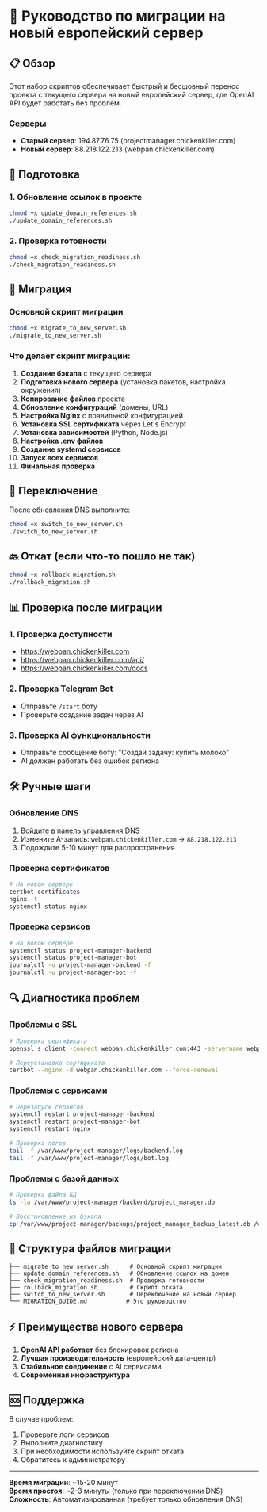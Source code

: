 # 🚀 Руководство по миграции на новый европейский сервер

## 📋 Обзор

Этот набор скриптов обеспечивает быстрый и бесшовный перенос проекта с текущего сервера на новый европейский сервер, где OpenAI API будет работать без проблем.

### Серверы
- **Старый сервер**: 194.87.76.75 (projectmanager.chickenkiller.com)
- **Новый сервер**: 88.218.122.213 (webpan.chickenkiller.com)

## 🔧 Подготовка

### 1. Обновление ссылок в проекте
```bash
chmod +x update_domain_references.sh
./update_domain_references.sh
```

### 2. Проверка готовности
```bash
chmod +x check_migration_readiness.sh
./check_migration_readiness.sh
```

## 🚀 Миграция

### Основной скрипт миграции
```bash
chmod +x migrate_to_new_server.sh
./migrate_to_new_server.sh
```

### Что делает скрипт миграции:

1. **Создание бэкапа** с текущего сервера
2. **Подготовка нового сервера** (установка пакетов, настройка окружения)
3. **Копирование файлов** проекта
4. **Обновление конфигураций** (домены, URL)
5. **Настройка Nginx** с правильной конфигурацией
6. **Установка SSL сертификата** через Let's Encrypt
7. **Установка зависимостей** (Python, Node.js)
8. **Настройка .env файлов**
9. **Создание systemd сервисов**
10. **Запуск всех сервисов**
11. **Финальная проверка**

## 🔄 Переключение

После обновления DNS выполните:
```bash
chmod +x switch_to_new_server.sh
./switch_to_new_server.sh
```

## 🔙 Откат (если что-то пошло не так)

```bash
chmod +x rollback_migration.sh
./rollback_migration.sh
```

## 📊 Проверка после миграции

### 1. Проверка доступности
- https://webpan.chickenkiller.com
- https://webpan.chickenkiller.com/api/
- https://webpan.chickenkiller.com/docs

### 2. Проверка Telegram Bot
- Отправьте `/start` боту
- Проверьте создание задач через AI

### 3. Проверка AI функциональности
- Отправьте сообщение боту: "Создай задачу: купить молоко"
- AI должен работать без ошибок региона

## 🛠️ Ручные шаги

### Обновление DNS
1. Войдите в панель управления DNS
2. Измените A-запись: `webpan.chickenkiller.com` -> `88.218.122.213`
3. Подождите 5-10 минут для распространения

### Проверка сертификатов
```bash
# На новом сервере
certbot certificates
nginx -t
systemctl status nginx
```

### Проверка сервисов
```bash
# На новом сервере
systemctl status project-manager-backend
systemctl status project-manager-bot
journalctl -u project-manager-backend -f
journalctl -u project-manager-bot -f
```

## 🔍 Диагностика проблем

### Проблемы с SSL
```bash
# Проверка сертификата
openssl s_client -connect webpan.chickenkiller.com:443 -servername webpan.chickenkiller.com

# Переустановка сертификата
certbot --nginx -d webpan.chickenkiller.com --force-renewal
```

### Проблемы с сервисами
```bash
# Перезапуск сервисов
systemctl restart project-manager-backend
systemctl restart project-manager-bot
systemctl restart nginx

# Проверка логов
tail -f /var/www/project-manager/logs/backend.log
tail -f /var/www/project-manager/logs/bot.log
```

### Проблемы с базой данных
```bash
# Проверка файла БД
ls -la /var/www/project-manager/backend/project_manager.db

# Восстановление из бэкапа
cp /var/www/project-manager/backups/project_manager_backup_latest.db /var/www/project-manager/backend/project_manager.db
```

## 📁 Структура файлов миграции

```
├── migrate_to_new_server.sh      # Основной скрипт миграции
├── update_domain_references.sh   # Обновление ссылок на домен
├── check_migration_readiness.sh  # Проверка готовности
├── rollback_migration.sh         # Скрипт отката
├── switch_to_new_server.sh       # Переключение на новый сервер
└── MIGRATION_GUIDE.md           # Это руководство
```

## ⚡ Преимущества нового сервера

1. **OpenAI API работает** без блокировок региона
2. **Лучшая производительность** (европейский дата-центр)
3. **Стабильное соединение** с AI сервисами
4. **Современная инфраструктура**

## 🆘 Поддержка

В случае проблем:
1. Проверьте логи сервисов
2. Выполните диагностику
3. При необходимости используйте скрипт отката
4. Обратитесь к администратору

---

**Время миграции**: ~15-20 минут  
**Время простоя**: ~2-3 минуты (только при переключении DNS)  
**Сложность**: Автоматизированная (требует только обновления DNS)
